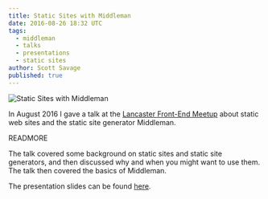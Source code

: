 ```yaml
---
title: Static Sites with Middleman
date: 2016-08-26 18:32 UTC
tags:
  - middleman
  - talks
  - presentations
  - static sites
author: Scott Savage
published: true
---
```


![Static Sites with Middleman](static-sites-with-middleman.png "Static
Sites with Middleman")

In August 2016 I gave a talk at the [Lancaster Front-End
Meetup](http://www.meetup.com/lancaster-front-end/) about static web sites and
the static site generator Middleman.  

READMORE

The talk covered some background on static
sites and static site generators, and then discussed why and when you might want
to use them.  The talk then covered the basics of Middleman.  

The presentation slides can be found [here](/assets/static-sites-with-middleman.pdf).

